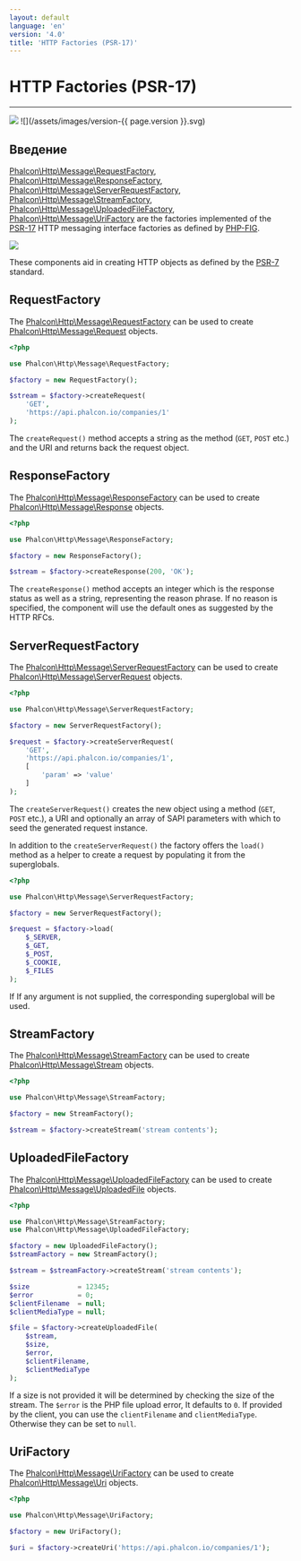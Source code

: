 ```yaml
---
layout: default
language: 'en'
version: '4.0'
title: 'HTTP Factories (PSR-17)'
---
```


# HTTP Factories (PSR-17)

* * *

![](/assets/images/document-status-stable-success.svg) ![](/assets/images/version-{{ page.version }}.svg)

## Введение

[Phalcon\Http\Message\RequestFactory](api/Phalcon_Http#http-message-requestfactory), [Phalcon\Http\Message\ResponseFactory](api/Phalcon_Http#http-message-responsefactory), [Phalcon\Http\Message\ServerRequestFactory](api/Phalcon_Http#http-message-serverrequestfactory), [Phalcon\Http\Message\StreamFactory](api/Phalcon_Http#http-message-streamfactory), [Phalcon\Http\Message\UploadedFileFactory](api/Phalcon_Http#http-message-uploadedfilefactory), [Phalcon\Http\Message\UriFactory](api/Phalcon_Http#http-message-urifactory) are the factories implemented of the [PSR-17](https://www.php-fig.org/psr/psr-17/) HTTP messaging interface factories as defined by [PHP-FIG](https://www.php-fig.org/).

![](/assets/images/implements-psr--17-blue.svg)

These components aid in creating HTTP objects as defined by the [PSR-7](https://www.php-fig.org/psr/psr-7/) standard.

## RequestFactory

The [Phalcon\Http\Message\RequestFactory](api/Phalcon_Http#http-message-requestfactory) can be used to create [Phalcon\Http\Message\Request](api/Phalcon_Http#http-message-request) objects.

```php
<?php

use Phalcon\Http\Message\RequestFactory;

$factory = new RequestFactory();

$stream = $factory->createRequest(
    'GET', 
    'https://api.phalcon.io/companies/1'
);
```

The `createRequest()` method accepts a string as the method (`GET`, `POST` etc.) and the URI and returns back the request object.

## ResponseFactory

The [Phalcon\Http\Message\ResponseFactory](api/Phalcon_Http#http-message-responsefactory) can be used to create [Phalcon\Http\Message\Response](api/Phalcon_Http#http-message-response) objects.

```php
<?php

use Phalcon\Http\Message\ResponseFactory;

$factory = new ResponseFactory();

$stream = $factory->createResponse(200, 'OK');
```

The `createResponse()` method accepts an integer which is the response status as well as a string, representing the reason phrase. If no reason is specified, the component will use the default ones as suggested by the HTTP RFCs.

## ServerRequestFactory

The [Phalcon\Http\Message\ServerRequestFactory](api/Phalcon_Http#http-message-serverrequestfactory) can be used to create [Phalcon\Http\Message\ServerRequest](api/Phalcon_Http#http-message-serverrequest) objects.

```php
<?php

use Phalcon\Http\Message\ServerRequestFactory;

$factory = new ServerRequestFactory();

$request = $factory->createServerRequest(
    'GET', 
    'https://api.phalcon.io/companies/1',
    [
        'param' => 'value'
    ]
);
```

The `createServerRequest()` creates the new object using a method (`GET`, `POST` etc.), a URI and optionally an array of SAPI parameters with which to seed the generated request instance.

In addition to the `createServerRequest()` the factory offers the `load()` method as a helper to create a request by populating it from the superglobals.

```php
<?php

use Phalcon\Http\Message\ServerRequestFactory;

$factory = new ServerRequestFactory();

$request = $factory->load(
    $_SERVER,
    $_GET,
    $_POST,
    $_COOKIE,
    $_FILES
);
```

If If any argument is not supplied, the corresponding superglobal will be used.

## StreamFactory

The [Phalcon\Http\Message\StreamFactory](api/Phalcon_Http#http-message-streamfactory) can be used to create [Phalcon\Http\Message\Stream](api/Phalcon_Http#http-message-stream) objects.

```php
<?php

use Phalcon\Http\Message\StreamFactory;

$factory = new StreamFactory();

$stream = $factory->createStream('stream contents');
```

## UploadedFileFactory

The [Phalcon\Http\Message\UploadedFileFactory](api/Phalcon_Http#http-message-uploadedfilefactory) can be used to create [Phalcon\Http\Message\UploadedFile](api/Phalcon_Http#http-message-uploadedfile) objects.

```php
<?php

use Phalcon\Http\Message\StreamFactory;
use Phalcon\Http\Message\UploadedFileFactory;

$factory = new UploadedFileFactory();
$streamFactory = new StreamFactory();

$stream = $streamFactory->createStream('stream contents');

$size            = 12345;
$error           = 0;
$clientFilename  = null;
$clientMediaType = null;

$file = $factory->createUploadedFile(
    $stream,
    $size,
    $error,
    $clientFilename,
    $clientMediaType
);
```

If a size is not provided it will be determined by checking the size of the stream. The `$error` is the PHP file upload error, It defaults to `0`. If provided by the client, you can use the `clientFilename` and `clientMediaType`. Otherwise they can be set to `null`.

## UriFactory

The [Phalcon\Http\Message\UriFactory](api/Phalcon_Http#http-message-urifactory) can be used to create [Phalcon\Http\Message\Uri](api/Phalcon_Http#http-message-uri) objects.

```php
<?php

use Phalcon\Http\Message\UriFactory;

$factory = new UriFactory();

$uri = $factory->createUri('https://api.phalcon.io/companies/1');
```